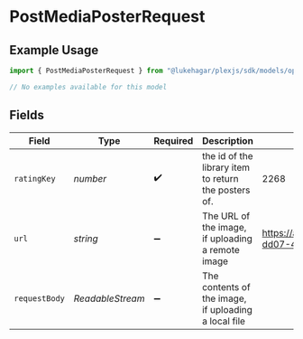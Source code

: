 # PostMediaPosterRequest

## Example Usage

```typescript
import { PostMediaPosterRequest } from "@lukehagar/plexjs/sdk/models/operations";

// No examples available for this model
```

## Fields

| Field                                                              | Type                                                               | Required                                                           | Description                                                        | Example                                                            |
| ------------------------------------------------------------------ | ------------------------------------------------------------------ | ------------------------------------------------------------------ | ------------------------------------------------------------------ | ------------------------------------------------------------------ |
| `ratingKey`                                                        | *number*                                                           | :heavy_check_mark:                                                 | the id of the library item to return the posters of.               | 2268                                                               |
| `url`                                                              | *string*                                                           | :heavy_minus_sign:                                                 | The URL of the image, if uploading a remote image                  | https://api.mediux.pro/assets/fcfdc487-dd07-4993-a0c1-0a3015362e5b |
| `requestBody`                                                      | *ReadableStream<Uint8Array>*                                       | :heavy_minus_sign:                                                 | The contents of the image, if uploading a local file               |                                                                    |